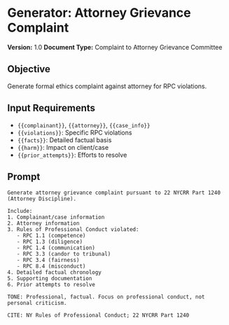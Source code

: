 # Generator: Attorney Grievance Complaint

**Version:** 1.0
**Document Type:** Complaint to Attorney Grievance Committee

## Objective
Generate formal ethics complaint against attorney for RPC violations.

## Input Requirements
- `{{complainant}}`, `{{attorney}}`, `{{case_info}}`
- `{{violations}}`: Specific RPC violations
- `{{facts}}`: Detailed factual basis
- `{{harm}}`: Impact on client/case
- `{{prior_attempts}}`: Efforts to resolve

## Prompt
```
Generate attorney grievance complaint pursuant to 22 NYCRR Part 1240 (Attorney Discipline).

Include:
1. Complainant/case information
2. Attorney information
3. Rules of Professional Conduct violated:
   - RPC 1.1 (competence)
   - RPC 1.3 (diligence)
   - RPC 1.4 (communication)
   - RPC 3.3 (candor to tribunal)
   - RPC 3.4 (fairness)
   - RPC 8.4 (misconduct)
4. Detailed factual chronology
5. Supporting documentation
6. Prior attempts to resolve

TONE: Professional, factual. Focus on professional conduct, not personal criticism.

CITE: NY Rules of Professional Conduct; 22 NYCRR Part 1240
```
